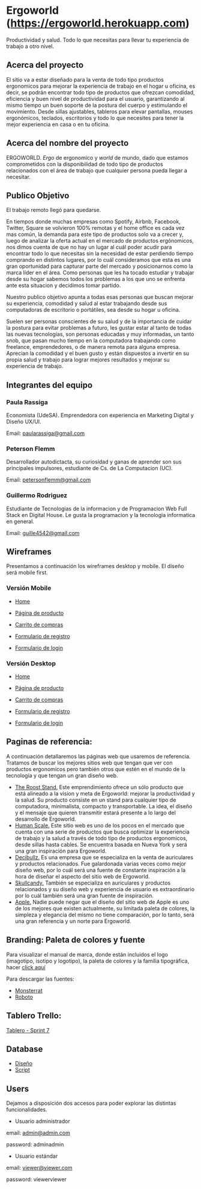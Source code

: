 # Ergoworld (https://ergoworld.herokuapp.com)

Productividad y salud. Todo lo que necesitas para llevar tu experiencia de trabajo a otro nivel.

## Acerca del proyecto

El sitio va a estar diseñado para la venta de todo tipo productos ergonomicos para mejorar la experiencia de trabajo en el hogar u oficina, es decir, se podrán encontrar todo tipo de productos que ofrezcan comodidad, eficiencia y buen nivel de productividad para el usuario, garantizando al mismo tiempo un buen soporte de la postura del cuerpo y estimulando el movimiento. Desde sillas ajustables, tableros para elevar pantallas, mouses ergonómicos, teclados, escritorios y todo lo que necesites para tener la mejor experiencia en casa o en tu oficina.

## Acerca del nombre del proyecto

ERGOWORLD. *Ergo*  de ergonomico y *world* de mundo, dado que estamos comprometidos con la disponibilidad de todo tipo de productos relacionados con el área de trabajo que cualquier persona pueda llegar a necesitar.

## Publico Objetivo

El trabajo remoto llegó para quedarse.

En tiempos donde muchas empresas como Spotify, Airbnb, Facebook, Twitter, Square se volvieron 100% remotas y el home office es cada vez mas común, la demanda para este tipo de productos solo va a crecer y, luego de analizar la oferta actual en el mercado de productos ergónomicos, nos dimos cuenta de que no hay un lugar al cuál poder acudir para encontrar todo lo que necesitas sin la necesidad de estar perdiendo tiempo comprando en distintos lugares, por lo cuál consideramos que esta es una gran oportunidad para capturar parte del mercado y posicionarnos como la marca líder en el área. Como personas que les ha tocado estudiar y trabajar desde su hogar sabemos todos los problemas a los que uno se enfrenta ante esta situacion y decidimos tomar partido.

Nuestro publico objetivo apunta a todas esas personas que buscan mejorar su experiencia, comodidad y salud al estar trabajando desde sus computadoras de escritorio o portátiles, sea desde su hogar u oficina.

Suelen ser personas conscientes de su salud y de la importancia de cuidar la postura para evitar problemas a futuro, les gustar estar al tanto de todas las nuevas tecnologías, son personas educadas y muy informadas, un tanto snob, que pasan mucho tiempo en la computadora trabajando como freelance, emprendedores, o de manera remota para alguna empresa. Aprecian la comodidad y el buen gusto y están dispuestos a invertir en su propia salud y trabajo para lograr mejores resultados y mejorar su experiencia de trabajo. 

## Integrantes del equipo

### Paula Rassiga 

Economista (UdeSA). Emprendedora con experiencia en Marketing Digital y Diseño UX/UI.

Email: paularassiga@gmail.com

### Peterson Flemm

Desarrollador autodictacta, su curiosidad y ganas de aprender son sus principales impulsores, estudiante de Cs. de La Computacion (UC).

Email: petersonflemm@gmail.com

### Guillermo Rodriguez

Estudiante de Tecnologias de la informacion y de Programacion Web Full Stack en Digital House. Le gusta la programacion y la tecnologia informatica en general.

Email: guille4542@gmail.com

## Wireframes

Presentamos a continuación los wireframes desktop y mobile. El diseño será mobile first.

### Versión Mobile

* [Home](https://wireframe.cc/mJWzvI)

* [Página de producto](https://wireframe.cc/G2SlQE)

* [Carrito de compras](https://wireframe.cc/rBh7Us)

* [Formulario de registro](https://wireframe.cc/jsGrAm)

* [Formulario de login](https://wireframe.cc/mCNASv)


### Versión Desktop

* [Home](https://wireframe.cc/lauEsT)

* [Página de producto](https://wireframe.cc/X4Omsc)

* [Carrito de compras](https://wireframe.cc/4dEcmM)

* [Formulario de registro](https://wireframe.cc/pro/pp/fc2dfc331406481)

* [Formulario de login](https://wireframe.cc/zBGGW3)


## Paginas de referencia:

A continuación detallaremos las páginas web que usaremos de referencia. Tratamos de buscar los mejores sitios web que tengan que ver con productos ergonomicos pero también otros que estén en el mundo de la tecnología y que tengan un gran diseño web.

* [The Roost Stand.](https://www.therooststand.com)
Este emprendimiento ofrece un sólo producto que está alineado a la vision y meta de Ergoworld: mejorar la productividad y la salud. Su producto consiste en un stand para cualquier tipo de computadora, minimalista, compacto y transportable. La idea, el diseño y el mensaje que quieren transmitir estará presente a lo largo del desarrollo de Ergoworld.
* [Human Scale.](https://www.humanscale.com)
Este sitio web es uno de los pocos en el mercado que cuenta con una serie de productos que busca optimizar la experiencia de trabajo y la salud a través de todo tipo de productos ergonomicos, desde sillas hasta cables. Se encuentra basada en Nueva York y será una gran inspiración para Ergoworld.
* [Decibullz.](https://www.decibullz.com)
Es una empresa que se especializa en la venta de auriculares y productos relacionados. Fue galardonada varias veces como mejor diseño web, por lo cuál será una fuente de constante inspiración a la hora de diseñar el aspecto del sitio web de Ergoworld.
* [Skullcandy.](https://www.skullcandy.com)
También se especializa en auriculares y productos relacionados y su diseño web y experiencia de usuario es extraordinario por lo cuál también será una gran fuente de inspiración.
* [Apple.](https://www.apple.com)
Nadie puede negar que el diseño del sitio web de Apple es uno de los mejores que existen actualmente, su limitada paleta de colores, la simpleza y elegancia del mismo no tiene comparación, por lo tanto, será una gran referencia y un norte para Ergoworld.

## Branding: Paleta de colores y fuente

Para visualizar el manual de marca, donde están incluidos el logo (imagotipo, isotipo y logotipo), la paleta de colores y la familia tipográfica, hacer [click aquí](https://drive.google.com/file/d/1lzFLJjTtbebR_q5-PplWp8oDoarkS5K7/view?usp=sharing)

Para descargar las fuentes:

* [Monsterrat](https://fonts.google.com/specimen/Montserrat?query=mo)
* [Roboto](https://fonts.google.com/specimen/Roboto)

## Tablero Trello:

[Tablero - Sprint 7](https://trello.com/b/r2BVXQWz/ecoworld-project-board)

## Database 
* [Diseño](https://drive.google.com/file/d/1yEr-7pDpfpjbGvcX3Yy398CQk6TZ0DLJ/view?usp=sharing)
* [Script](https://drive.google.com/file/d/1-C2Si1Fe16wYjxp9ugPIEzwfc6SB6lUA/view?usp=sharing)

## Users

Dejamos a disposición dos accesos para poder explorar las distintas funcionalidades.

* Usuario administrador

email: admin@admin.com

password: adminadmin

* Usuario estándar

email: viewer@viewer.com

password: viewerviewer

